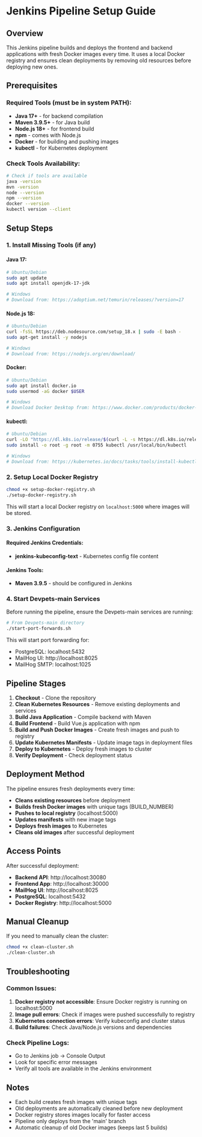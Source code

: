 # Jenkins Pipeline Setup Guide

## Overview
This Jenkins pipeline builds and deploys the frontend and backend applications with fresh Docker images every time. It uses a local Docker registry and ensures clean deployments by removing old resources before deploying new ones.

## Prerequisites

### Required Tools (must be in system PATH):
- **Java 17+** - for backend compilation
- **Maven 3.9.5+** - for Java build
- **Node.js 18+** - for frontend build
- **npm** - comes with Node.js
- **Docker** - for building and pushing images
- **kubectl** - for Kubernetes deployment

### Check Tools Availability:
```bash
# Check if tools are available
java -version
mvn -version
node --version
npm --version
docker --version
kubectl version --client
```

## Setup Steps

### 1. Install Missing Tools (if any)

#### Java 17:
```bash
# Ubuntu/Debian
sudo apt update
sudo apt install openjdk-17-jdk

# Windows
# Download from: https://adoptium.net/temurin/releases/?version=17
```

#### Node.js 18:
```bash
# Ubuntu/Debian
curl -fsSL https://deb.nodesource.com/setup_18.x | sudo -E bash -
sudo apt-get install -y nodejs

# Windows
# Download from: https://nodejs.org/en/download/
```

#### Docker:
```bash
# Ubuntu/Debian
sudo apt install docker.io
sudo usermod -aG docker $USER

# Windows
# Download Docker Desktop from: https://www.docker.com/products/docker-desktop/
```

#### kubectl:
```bash
# Ubuntu/Debian
curl -LO "https://dl.k8s.io/release/$(curl -L -s https://dl.k8s.io/release/stable.txt)/bin/linux/amd64/kubectl"
sudo install -o root -g root -m 0755 kubectl /usr/local/bin/kubectl

# Windows
# Download from: https://kubernetes.io/docs/tasks/tools/install-kubectl/
```

### 2. Setup Local Docker Registry

```bash
chmod +x setup-docker-registry.sh
./setup-docker-registry.sh
```

This will start a local Docker registry on `localhost:5000` where images will be stored.

### 3. Jenkins Configuration

#### Required Jenkins Credentials:
- **jenkins-kubeconfig-text** - Kubernetes config file content

#### Jenkins Tools:
- **Maven 3.9.5** - should be configured in Jenkins

### 4. Start Devpets-main Services

Before running the pipeline, ensure the Devpets-main services are running:

```bash
# From Devpets-main directory
./start-port-forwards.sh
```

This will start port forwarding for:
- PostgreSQL: localhost:5432
- MailHog UI: http://localhost:8025
- MailHog SMTP: localhost:1025

## Pipeline Stages

1. **Checkout** - Clone the repository
2. **Clean Kubernetes Resources** - Remove existing deployments and services
3. **Build Java Application** - Compile backend with Maven
4. **Build Frontend** - Build Vue.js application with npm
5. **Build and Push Docker Images** - Create fresh images and push to registry
6. **Update Kubernetes Manifests** - Update image tags in deployment files
7. **Deploy to Kubernetes** - Deploy fresh images to cluster
8. **Verify Deployment** - Check deployment status

## Deployment Method

The pipeline ensures fresh deployments every time:

- **Cleans existing resources** before deployment
- **Builds fresh Docker images** with unique tags (BUILD_NUMBER)
- **Pushes to local registry** (localhost:5000)
- **Updates manifests** with new image tags
- **Deploys fresh images** to Kubernetes
- **Cleans old images** after successful deployment

## Access Points

After successful deployment:
- **Backend API**: http://localhost:30080
- **Frontend App**: http://localhost:30000
- **MailHog UI**: http://localhost:8025
- **PostgreSQL**: localhost:5432
- **Docker Registry**: http://localhost:5000

## Manual Cleanup

If you need to manually clean the cluster:

```bash
chmod +x clean-cluster.sh
./clean-cluster.sh
```

## Troubleshooting

### Common Issues:

1. **Docker registry not accessible**: Ensure Docker registry is running on localhost:5000
2. **Image pull errors**: Check if images were pushed successfully to registry
3. **Kubernetes connection errors**: Verify kubeconfig and cluster status
4. **Build failures**: Check Java/Node.js versions and dependencies

### Check Pipeline Logs:
- Go to Jenkins job → Console Output
- Look for specific error messages
- Verify all tools are available in the Jenkins environment

## Notes

- Each build creates fresh images with unique tags
- Old deployments are automatically cleaned before new deployment
- Docker registry stores images locally for faster access
- Pipeline only deploys from the 'main' branch
- Automatic cleanup of old Docker images (keeps last 5 builds) 